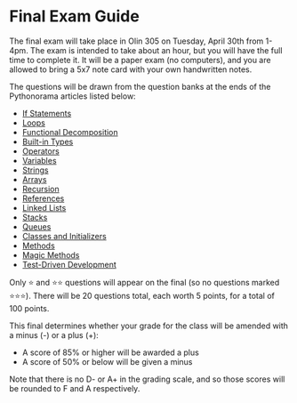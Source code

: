 # Final Exam Guide

The final exam will take place in Olin 305 on Tuesday, April 30th from 1-4pm. The exam is intended to take about an hour, but you will have the full time to complete it. It will be a paper exam (no computers), and you are allowed to bring a 5x7 note card with your own handwritten notes.

The questions will be drawn from the question banks at the ends of the Pythonorama articles listed below:

- [If Statements](https://github.com/alainkaegi/pythonorama/blob/main/control_structures/if_else.md)
- [Loops](https://github.com/alainkaegi/pythonorama/blob/main/control_structures/loops.md)
- [Functional Decomposition](https://github.com/alainkaegi/pythonorama/blob/main/control_structures/functional_decomposition.md)
- [Built-in Types](https://github.com/alainkaegi/pythonorama/blob/main/data_structures/built_in_types.md)
- [Operators](https://github.com/alainkaegi/pythonorama/blob/main/data_structures/operators.md)
- [Variables](https://github.com/alainkaegi/pythonorama/blob/main/data_structures/variables.md)
- [Strings](https://github.com/alainkaegi/pythonorama/blob/main/data_structures/strings.md)
- [Arrays](https://github.com/alainkaegi/pythonorama/blob/main/data_structures/arrays.md)
- [Recursion](https://github.com/alainkaegi/pythonorama/blob/main/control_structures/recursion.md)
- [References](https://github.com/alainkaegi/pythonorama/blob/main/data_structures/references.md)
- [Linked Lists](https://github.com/alainkaegi/pythonorama/blob/main/data_structures/linked_lists.md)
- [Stacks](https://github.com/alainkaegi/pythonorama/blob/main/data_structures/stacks.md)
- [Queues](https://github.com/alainkaegi/pythonorama/blob/main/data_structures/queues.md)
- [Classes and Initializers](https://github.com/alainkaegi/pythonorama/blob/main/oop/classes.md)
- [Methods](https://github.com/alainkaegi/pythonorama/blob/main/oop/methods.md)
- [Magic Methods](https://github.com/alainkaegi/pythonorama/blob/main/oop/magic.md)
- [Test-Driven Development](https://github.com/alainkaegi/pythonorama/blob/main/software_development/testing.md)

Only ⭐ and ⭐⭐ questions will appear on the final (so no questions marked ⭐⭐⭐). There will be 20 questions total, each worth 5 points, for a total of 100 points.

This final determines whether your grade for the class will be amended with a minus (-) or a plus (+):

- A score of 85% or higher will be awarded a plus
- A score of 50% or below will be given a minus

Note that there is no D- or A+ in the grading scale, and so those scores will be rounded to F and A respectively.